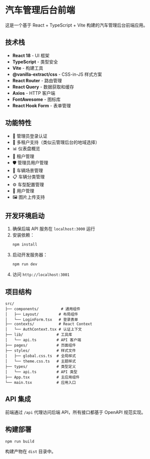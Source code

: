 # 汽车管理后台前端

这是一个基于 React + TypeScript + Vite 构建的汽车管理后台前端应用。

## 技术栈

- **React 18** - UI 框架
- **TypeScript** - 类型安全
- **Vite** - 构建工具
- **@vanilla-extract/css** - CSS-in-JS 样式方案
- **React Router** - 路由管理
- **React Query** - 数据获取和缓存
- **Axios** - HTTP 客户端
- **FontAwesome** - 图标库
- **React Hook Form** - 表单管理

## 功能特性

- 🔐 管理员登录认证
- 🏢 多租户支持（类似云管理后台的地域选择）
- 📊 仪表盘概览
- 👥 租户管理
- 🛡️ 管理员用户管理
- 🚗 车辆场景管理
- 📋 车辆分类管理
- ⚙️ 车型配置管理
- 👤 用户管理
- 🖼️ 图片上传支持

## 开发环境启动

1. 确保后端 API 服务在 `localhost:3000` 运行
2. 安装依赖：
   ```bash
   npm install
   ```
3. 启动开发服务器：
   ```bash
   npm run dev
   ```
4. 访问 `http://localhost:3001`

## 项目结构

```
src/
├── components/          # 通用组件
│   ├── Layout/         # 布局组件
│   └── LoginForm.tsx   # 登录表单
├── contexts/           # React Context
│   └── AuthContext.tsx # 认证上下文
├── lib/               # 工具库
│   └── api.ts         # API 客户端
├── pages/             # 页面组件
├── styles/            # 样式文件
│   ├── global.css.ts  # 全局样式
│   └── theme.css.ts   # 主题样式
├── types/             # 类型定义
│   └── api.ts         # API 类型
├── App.tsx            # 主应用组件
└── main.tsx           # 应用入口
```

## API 集成

前端通过 `/api` 代理访问后端 API，所有接口都基于 OpenAPI 规范实现。

## 构建部署

```bash
npm run build
```

构建产物在 `dist` 目录中。
